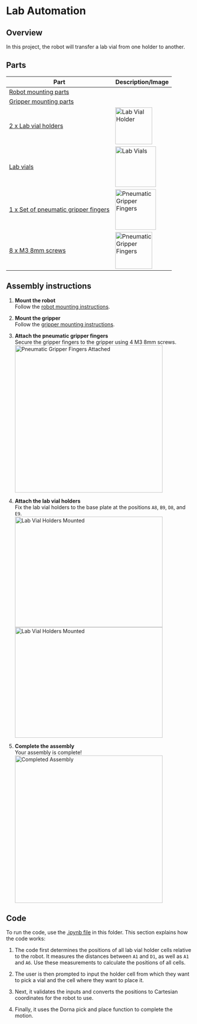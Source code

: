 # **Lab Automation**

## **Overview**
In this project, the robot will transfer a lab vial from one holder to another.

## **Parts**
| **Part** | **Description/Image** |
|---|---|
| [Robot mounting parts](https://github.com/dorna-robotics/education/blob/main/mount_robot/README.md#parts) |   |
| [Gripper mounting parts](https://github.com/dorna-robotics/education/blob/main/attach_two_finger_pneumatic_gripper/README.md#parts) |   |
| [2 x Lab vial holders](https://github.com/dorna-robotics/education/blob/main/lab_automation/Asset/Vial%20Holder%20v10.stl) | <img src="https://i.imgur.com/ISk7zYj.png" alt="Lab Vial Holder" width="100"/> |
| [Lab vials](https://www.amazon.com/dp/B0C8CVQK46?ref=cm_sw_r_cp_ud_dp_GB0VGHMMAQMXRGTBVY2K&ref_=cm_sw_r_cp_ud_dp_GB0VGHMMAQMXRGTBVY2K&social_share=cm_sw_r_cp_ud_dp_GB0VGHMMAQMXRGTBVY2K&skipTwisterOG=2&th=1) | <img src="https://i.imgur.com/RV7iDQn.png" alt="Lab Vials" width="110"/> |
| [1 x Set of pneumatic gripper fingers](https://github.com/dorna-robotics/education/blob/main/lab_automation/Asset/Gripper%20Finger%20v27.stl) | <img src="https://i.imgur.com/RCQjS1a.png" alt="Pneumatic Gripper Fingers" width="110"/> |
| [8 x M3 8mm screws](https://www.mcmaster.com/91290A113/) | <img src="https://i.imgur.com/S8DSl5u.png" alt="Pneumatic Gripper Fingers" width="100"/>  | 
## **Assembly instructions**

1. **Mount the robot**  
   Follow the [robot mounting instructions](https://github.com/dorna-robotics/education/blob/main/mount_robot/README.md#assembly).

2. **Mount the gripper**  
   Follow the [gripper mounting instructions](https://github.com/dorna-robotics/education/blob/main/attach_two_finger_pneumatic_gripper/README.md#assembly).

3. **Attach the pneumatic gripper fingers**  
   Secure the gripper fingers to the gripper using 4 M3 8mm screws.  
   <img src="https://i.imgur.com/qICma2g.jpeg" alt="Pneumatic Gripper Fingers Attached" width="400"/>

4. **Attach the lab vial holders**  
   Fix the lab vial holders to the base plate at the positions ``A8``, ``B9``, ``D8``, and ``E9``.  
   <img src="https://i.imgur.com/rmLVyGH.jpeg" alt="Lab Vial Holders Mounted" height="300" width="400"/>  
   <img src="https://i.imgur.com/gDl34yZ.jpeg" alt="Lab Vial Holders Mounted" height="300" width="400"/>

5. **Complete the assembly**  
   Your assembly is complete!  
   <img src="https://i.imgur.com/9lVQlcO.jpeg" alt="Completed Assembly" width="400"/>

## **Code**
To run the code, use the [.ipynb file](https://github.com/dorna-robotics/education/blob/main/lab_automation/lab_vial.ipynb) in this folder. This section explains how the code works:

1. The code first determines the positions of all lab vial holder cells relative to the robot. It measures the distances between ``A1`` and ``D1``, as well as ``A1`` and ``A6``. Use these measurements to calculate the positions of all cells.

2. The user is then prompted to input the holder cell from which they want to pick a vial and the cell where they want to place it.

3. Next, it validates the inputs and converts the positions to Cartesian coordinates for the robot to use.
   
5. Finally, it uses the Dorna pick and place function to complete the motion.
